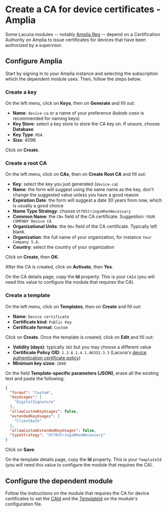 ﻿# Create a CA for device certificates - Amplia

Some Lacuna modules -- notably [Amplia Reg](../../amplia-reg/index.md) -- depend on a Certification Authority on Amplia to issue certificates
for devices that have been authorized by a supervisor.

## Configure Amplia

Start by signing in to your Amplia instance and selecting the subscription which the dependent module uses. Then, follow the steps
below.

### Create a key

On the left menu, click on **Keys**, then on **Generate** and fill out:

* **Name**: `device-ca` or a name of your preference (*kebab-case* is recommended for naming keys)
* **Key Store**: select a key store to store the CA key on. If unsure, choose **Database**
* **Key Type**: `RSA`
* **Size**: 4096

Click on **Create**.

### Create a root CA

On the left menu, click on **CAs**, then on **Create Root CA** and fill out:

* **Key**: select the key you just generated (`device-ca`)
* **Name**: the form will suggest using the same name as the key, don't change the suggested value unless you have a good reason
* **Expiration Date**: the form will suggest a date 30 years from now, which is usually a good choice
* **Name Type Strategy**: choose `Utf8StringsWhenNecessary`
* **Common Name**: the `CN=` field of the CA certificate. Suggestion: `YOUR COMPANY Device CA`
* **Organizational Units**: the `OU=` field of the CA certificate. Typically left blank.
* **Organization**: the full name of your organization, for instance `Your Company S.A.`
* **Country**: select the country of your organization

Click on **Create**, then **OK**.

After the CA is created, click on **Activate**, then **Yes**.

<a name="ca-id" />

On the CA details page, copy the **Id** property. This is your `CAId` (you will need this value to configure the module that requires the CA).

### Create a template

On the left menu, click on **Templates**, then on **Create** and fill out:

* **Name**: `Device certificate`
* **Certificate kind**: `Public Key`
* **Certificate format**: `Custom`

Click on **Create**. Once the template is created, click on **Edit** and fill out:

* **Validity (days)**: typically `365` but you may choose a different value
* **Certificate Policy OID**: `1.3.6.1.4.1.46332.3.3` (Lacuna's [device authentication certificate policy](../asn1.md#certificate-policies))
* **Minimum key sizee**: `2048`

On the field **Template-specific parameters (JSON)**, erase all the existing text and paste the following:

```json
{
  "format": "Custom",
  "keyUsages": [
    "DigitalSignature"
  ],
  "allowCustomKeyUsages": false,
  "extendedKeyUsages": [
    "ClientAuth"
  ],
  "allowCustomExtendedKeyUsages": false,
  "typeStrategy": "Utf8StringsWhenNecessary"
}
```

Click on **Save**.

<a name="template-id" />

On the template details page, copy the **Id** property. This is your `TemplateId` (you will need this value to configure the module that requires the CA).

## Configure the dependent module

Follow the instructions on the module that requires the CA for device certificates to set the
[CAId](#ca-id) and the [TemplateId](#template-id) on the module's configuration file.
